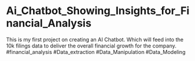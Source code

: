 # Ai_Chatbot_Showing_Insights_for_Financial_Analysis
This is my first project on creating an AI Chatbot. Which will feed into the 10k filings data to deliver the overall financial growth for the company. #financial_analysis #Data_extraction #Data_Manipulation #Data_Modeling
